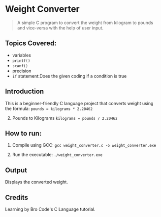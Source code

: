 # Weight Converter
> A simple C program to convert the weight from kilogram to pounds and vice-versa with the help of user input.

## Topics Covered:
- variables
- `printf()`
- `scanf()`
- precision
- `if` statement:Does the given coding if a condition is true

## Introduction
This is a beginner-friendly C language project that converts weight using the formula:
`pounds = kilograms * 2.20462`

2. Pounds to Kilograms
`kilograms = pounds / 2.20462` 

## How to run:
1. Compile using GCC:
`gcc weight_converter.c -o weight_converter.exe`

2. Run the executable:
`./weight_converter.exe`

## Output
Displays the converted weight.

## Credits
Learning by Bro Code's C Language tutorial.

